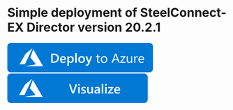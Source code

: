 # Simple deployment of SteelConnect-EX Director version 20.2.1 

[![Deploy To Azure](https://raw.githubusercontent.com/Azure/azure-quickstart-templates/master/1-CONTRIBUTION-GUIDE/images/deploytoazure.svg?sanitize=true)](https://portal.azure.com/#create/Microsoft.Template/uri/https%3A%2F%2Fraw.githubusercontent.com%2Friverbed-cto%2Friverbed-azure-templates%2Fmaster%2Fsteelconnect-ex-director-simple%2Fazuredeploy.json)  [![Visualize](https://raw.githubusercontent.com/Azure/azure-quickstart-templates/master/1-CONTRIBUTION-GUIDE/images/visualizebutton.svg?sanitize=true)](http://armviz.io/#/?load=https%3A%2F%2Fraw.githubusercontent.com%2Friverbed-cto%2Friverbed-azure-templates%2Fmaster%2Fsteelconnect-ex-director-simple%2Fazuredeploy.json)

